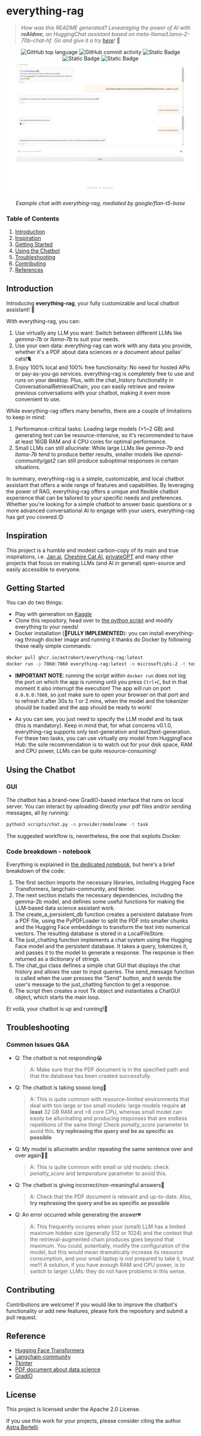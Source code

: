 # everything-rag

>_How was this README generated? Levearaging the power of AI with **reAIdme**, an HuggingChat assistant based on meta-llama/Llama-2-70b-chat-hf._
_Go and give it a try [here](https://hf.co/chat/assistant/660d9a4f590a7924eed02a32)!_ 🤖

<div align="center">
    <img src="https://img.shields.io/github/languages/top/AstraBert/everything-rag" alt="GitHub top language">
   <img src="https://img.shields.io/github/commit-activity/t/AstraBert/everything-rag" alt="GitHub commit activity">
   <img src="https://img.shields.io/badge/everything_rag-almost_completely_stable-green" alt="Static Badge">
   <img src="https://img.shields.io/badge/Release-v0.1.0-blue" alt="Static Badge">
   <img src="https://img.shields.io/badge/Docker_image_size-6.44GB-red" alt="Static Badge">
   <div>
        <a href="https://astrabert.github.io/everything-rag/"><img src="./data/example_chat.png" alt="Example chat" align="center"></a>
        <p><i>Example chat with everything-rag, mediated by google/flan-t5-base</i></p>
   </div>
</div>


### Table of Contents

1. [Introduction](#introduction)
2. [Inspiration](#inspiration)
2. [Getting Started](#getting-started)
3. [Using the Chatbot](#using-the-chatbot)
4. [Troubleshooting](#troubleshooting)
5. [Contributing](#contributing)
6. [References](#reference)

## Introduction

Introducing **everything-rag**, your fully customizable and local chatbot assistant! 🤖

With everything-rag, you can:

1. Use virtually any LLM you want: Switch between different LLMs like _gemma-7b_ or _llama-7b_ to suit your needs.
2. Use your own data: everything-rag can work with any data you provide, whether it's a PDF about data sciences or a document about pallas' cats!🐈
3. Enjoy 100% local and 100% free functionality: No need for hosted APIs or pay-as-you-go services. everything-rag is completely free to use and runs on your desktop. Plus, with the chat_history functionality in ConversationalRetrievalChain, you can easily retrieve and review previous conversations with your chatbot, making it even more convenient to use.

While everything-rag offers many benefits, there are a couple of limitations to keep in mind:

1. Performance-critical tasks: Loading large models (>1~2 GB) and generating text can be resource-intensive, so it's recommended to have at least 16GB RAM and 4 CPU cores for optimal performance.
2. Small LLMs can still allucinate: While large LLMs like _gemma-7b_ and _llama-7b_ tend to produce better results, smaller models like _openai-community/gpt2_ can still produce suboptimal responses in certain situations.

In summary, everything-rag is a simple, customizable, and local chatbot assistant that offers a wide range of features and capabilities. By leveraging the power of RAG, everything-rag offers a unique and flexible chatbot experience that can be tailored to your specific needs and preferences. Whether you're looking for a simple chatbot to answer basic questions or a more advanced conversational AI to engage with your users, everything-rag has got you covered.😊

## Inspiration

This project is a humble and modest carbon-copy of its main and true inspirations, i.e. [Jan.ai](https://jan.ai/), [Cheshire Cat AI](https://cheshirecat.ai/), [privateGPT](https://privategpt.io/) and many other projects that focus on making LLMs (and AI in general) open-source and easily accessible to everyone. 

## Getting Started

You can do two things:

- Play with generation on [Kaggle](https://www.kaggle.com/code/astrabertelli/gemma-for-datasciences)
- Clone this repository, head over to [the python script](./scripts/gemma_for_datasciences.py) and modify everything to your needs!
- Docker installation (🥳**FULLY IMPLEMENTED**): you can install everything-rag through docker image and running it thanks do Docker by following these really simple commands:

```bash
docker pull ghcr.io/astrabert/everything-rag:latest
docker run -p 7860:7860 everything-rag:latest -m microsoft/phi-2 -t text-generation
```
- **IMPORTANT NOTE**: running the script within `docker run` does not log the port on which the app is running until you press `Ctrl+C`, but in that moment it also interrupt the execution! The app will run on port `0.0.0.0:7860`, so just make sure to open your browser on that port and to refresh it after 30s to 1 or 2 mins, when the model and the tokenizer should be loaded and the app should be ready to work!

- As you can see, you just need to specify the LLM model and its task (this is mandatory). Keep in mind that, for what concerns v0.1.0, everything-rag supports only text-generation and text2text-generation. For these two tasks, you can use virtually *any* model from HuggingFace Hub: the sole recommendation is to watch out for your disk space, RAM and CPU power, LLMs can be quite resource-consuming!

## Using the Chatbot

### GUI

The chatbot has a brand-new GradIO-based interface that runs on local server. You can interact by uploading directly your pdf files and/or sending messages, all by running:

```bash
python3 scripts/chat.py -m provider/modelname -t task
```

The suggested workflow is, nevertheless, the one that exploits Docker.

### Code breakdown - notebook

Everything is explained in [the dedicated notebook](./scripts/gemma-for-datasciences.ipynb), but here's a brief breakdown of the code:

1. The first section imports the necessary libraries, including Hugging Face Transformers, langchain-community, and tkinter.
2. The next section installs the necessary dependencies, including the gemma-2b model, and defines some useful functions for making the LLM-based data science assistant work.
3. The create_a_persistent_db function creates a persistent database from a PDF file, using the PyPDFLoader to split the PDF into smaller chunks and the Hugging Face embeddings to transform the text into numerical vectors. The resulting database is stored in a LocalFileStore.
4. The just_chatting function implements a chat system using the Hugging Face model and the persistent database. It takes a query, tokenizes it, and passes it to the model to generate a response. The response is then returned as a dictionary of strings.
5. The chat_gui class defines a simple chat GUI that displays the chat history and allows the user to input queries. The send_message function is called when the user presses the "Send" button, and it sends the user's message to the just_chatting function to get a response.
6. The script then creates a root Tk object and instantiates a ChatGUI object, which starts the main loop.

Et voilà, your chatbot is up and running!🦿

## Troubleshooting

### Common Issues Q&A

* Q: The chatbot is not responding😭
    > A: Make sure that the PDF document is in the specified path and that the database has been created successfully. 
* Q: The chatbot is taking soooo long🫠
    > A: This is quite common with resource-limited environments that deal with too large or too small models: large models require **at least** 32 GB RAM and >8 core CPU, whereas small model can easily be allucinating and producing responses that are endless repetitions of the same thing! Check *penalty_score* parameter to avoid this. **try rephrasing the query and be as specific as possible**
* Q: My model is allucinatin and/or repeating the same sentence over and over again😵‍💫
    > A: This is quite common with small or old models: check *penalty_score* and *temperature* parameter to avoid this. 
* Q: The chatbot is giving incorrect/non-meaningful answers🤥
    >A: Check that the PDF document is relevant and up-to-date. Also, **try rephrasing the query and be as specific as possible**
* Q: An error occurred while generating the answer💔
    >A: This frequently occures when your (small) LLM has a limited maximum hidden size (generally 512 or 1024) and the context that the retrieval-augmented chain produces goes beyond that maximum. You could, potentially, modify the configuration of the model, but this would mean dramatically increase its resource consumption, and your small laptop is not prepared to take it, trust me!!! A solution, if you have enough RAM and CPU power, is to switch to larger LLMs: they do not have problems in this sense.

## Contributing


Contributions are welcome! If you would like to improve the chatbot's functionality or add new features, please fork the repository and submit a pull request.

## Reference


* [Hugging Face Transformers](https://github.com/huggingface/transformers)
* [Langchain-community](https://github.com/langchain-community/langchain-community)
* [Tkinter](https://docs.python.org/3/library/tkinter.html)
* [PDF document about data science](https://www.kaggle.com/datasets/astrabertelli/what-is-datascience-docs)
* [GradIO](https://www.gradio.app/)

## License

This project is licensed under the Apache 2.0 License.

If you use this work for your projects, please consider citing the author [Astra Bertelli](http://astrabert.vercel.app).
